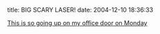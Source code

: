 title: BIG SCARY LASER!
date: 2004-12-10 18:36:33

[This is so going up on my office door on Monday][1]

   [1]: http://www.electricstuff.co.uk/scarylaser.gif

